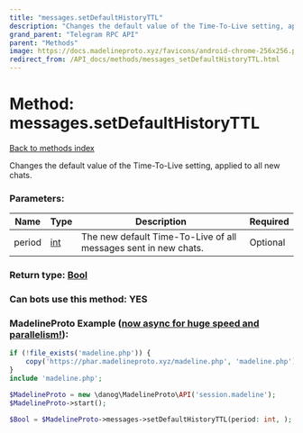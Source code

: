 ```yaml
---
title: "messages.setDefaultHistoryTTL"
description: "Changes the default value of the Time-To-Live setting, applied to all new chats."
grand_parent: "Telegram RPC API"
parent: "Methods"
image: https://docs.madelineproto.xyz/favicons/android-chrome-256x256.png
redirect_from: /API_docs/methods/messages_setDefaultHistoryTTL.html
---
```

# Method: messages.setDefaultHistoryTTL
[Back to methods index](index.html)



Changes the default value of the Time-To-Live setting, applied to all new chats.

### Parameters:

| Name     |    Type       | Description | Required |
|----------|---------------|-------------|----------|
|period|[int](/API_docs/types/int.html) | The new default Time-To-Live of all messages sent in new chats. | Optional|


### Return type: [Bool](/API_docs/types/Bool.html)

### Can bots use this method: **YES**


### MadelineProto Example ([now async for huge speed and parallelism!](https://docs.madelineproto.xyz/docs/ASYNC.html)):


```php
if (!file_exists('madeline.php')) {
    copy('https://phar.madelineproto.xyz/madeline.php', 'madeline.php');
}
include 'madeline.php';

$MadelineProto = new \danog\MadelineProto\API('session.madeline');
$MadelineProto->start();

$Bool = $MadelineProto->messages->setDefaultHistoryTTL(period: int, );
```

